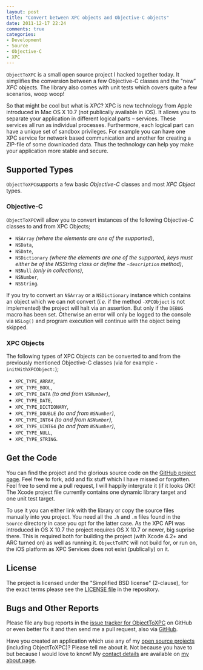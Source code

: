 ```yaml
---
layout: post
title: "Convert between XPC objects and Objective-C objects"
date: 2011-12-17 22:24
comments: true
categories:
- Development
- Source
- Objective-C
- XPC
---
```


`ObjectToXPC` is a small open source project I hacked together today. It simplifies the conversion between a few Objective-C classes and the "new” _XPC_ objects. The library also comes with unit tests which covers quite a few scenarios, woop woop!

So that might be cool but what is _XPC_? XPC is new technology from Apple introduced in Mac OS X 10.7 (not publically available in iOS). It allows you to separate your application in different logical parts – services. These services all run as individual processes. Furthermore, each logical part can have a unique set of sandbox privileges. For example you can have one XPC service for network based communication and another for creating a ZIP-file of some downloaded data. Thus the technology can help yoy make your application more stable and secure.


## Supported Types ##
`ObjectToXPC`supports a few basic _Objective-C_ classes and most _XPC Object_ types.

### Objective-C ###
`ObjectToXPC`will allow you to convert instances of the following Objective-C classes to and from XPC Objects;

- `NSArray` <span class="meta">_(where the elements are one of the supported)_</span>,
- `NSData`,
- `NSDate`,
- `NSDictionary` <span class="meta">_(where the elements are one of the supported, keys must either be of the NSString class or define the `-description` method)_</span>,
- `NSNull` <span class="meta">_(only in collections)_</span>,
- `NSNumber`,
- `NSString`.

If you try to convert an `NSArray` or a `NSDictionary` instance which contains an object which we can not convert (_i.e._ if the method `-XPCObject` is not implemented) the project will halt via an assertion. But only if the `DEBUG` macro has been set. Otherwise an error will only be logged to the console via `NSLog()` and program execution will continue with the object being skipped.

### XPC Objects ###
The following types of XPC Objects can be converted to and from the previously mentioned Objective-C classes (via for example `-initWithXPCObject:`);

- `XPC_TYPE_ARRAY`,
- `XPC_TYPE_BOOL`,
- `XPC_TYPE_DATA` <span class="meta">_(to and from `NSNumber`)_</span>,
- `XPC_TYPE_DATE`,
- `XPC_TYPE_DICTIONARY`,
- `XPC_TYPE_DOUBLE` <span class="meta">_(to and from `NSNumber`)_</span>,
- `XPC_TYPE_INT64` <span class="meta">_(to and from `NSNumber`)_</span>,
- `XPC_TYPE_UINT64` <span class="meta">_(to and from `NSNumber`)_</span>,
- `XPC_TYPE_NULL`,
- `XPC_TYPE_STRING`.


## Get the Code ##
You can find the project and the glorious source code on the [GitHub project page](https://github.com/rastersize/ObjectToXPC). Feel free to fork, add and fix stuff which I have missed or forgotten. Feel free to send me a pull request, I will happily intergrate it (if it looks OK)! The Xcode project file currently contains one dynamic library target and one unit test target.

To use it you can either link with the library or copy the source files manually into you project. You need all the `.h` and `.m` files found in the `Source` directory in case you opt for the latter case. As the XPC API was introduced in OS X 10.7 the project requires OS X 10.7 or newer, big suprise there. This is required both for building the project (with Xcode 4.2+ and ARC turned on) as well as running it. `ObjectToXPC` will not build for, or run on, the iOS platform as XPC Services does not exist (publically) on it.

## License ##
The project is licensed under the "Simplified BSD license" (2-clause), for the exact terms please see the [LICENSE file](https://github.com/rastersize/ObjectToXPC/blob/master/LICENSE) in the repository.

## Bugs and Other Reports ##
Please file any bug reports in the [issue tracker for ObjectToXPC](https://github.com/rastersize/ObjectToXPC/issues) on GitHub or even better fix it and then send me a pull request, also via [GitHub](https://github.com/).

Have you created an application which use any of my [open source projects](https://github.com/rastersize) (including ObjectToXPC)? Please tell me about it. Not because you have to but because I would love to know! My [contact details](/about) are available on [my about page](/about). 

